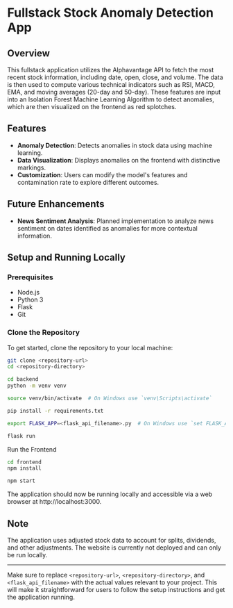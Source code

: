 # Fullstack Stock Anomaly Detection App

## Overview
This fullstack application utilizes the Alphavantage API to fetch the most recent stock information, including date, open, close, and volume. The data is then used to compute various technical indicators such as RSI, MACD, EMA, and moving averages (20-day and 50-day). These features are input into an Isolation Forest Machine Learning Algorithm to detect anomalies, which are then visualized on the frontend as red splotches.

## Features
- **Anomaly Detection**: Detects anomalies in stock data using machine learning.
- **Data Visualization**: Displays anomalies on the frontend with distinctive markings.
- **Customization**: Users can modify the model's features and contamination rate to explore different outcomes.

## Future Enhancements
- **News Sentiment Analysis**: Planned implementation to analyze news sentiment on dates identified as anomalies for more contextual information.

## Setup and Running Locally

### Prerequisites
- Node.js
- Python 3
- Flask
- Git

### Clone the Repository
To get started, clone the repository to your local machine:

```bash
git clone <repository-url>
cd <repository-directory>
```
```bash
cd backend
python -m venv venv

source venv/bin/activate  # On Windows use `venv\Scripts\activate`
```
```bash
pip install -r requirements.txt

```
```bash
export FLASK_APP=<flask_api_filename>.py  # On Windows use `set FLASK_APP=<flask_api_filename>.py`

flask run
```

Run the Frontend
```bash
cd frontend
npm install

```

```bash
npm start

```
The application should now be running locally and accessible via a web browser at http://localhost:3000.

## Note
The application uses adjusted stock data to account for splits, dividends, and other adjustments. The website is currently not deployed and can only be run locally.

---

Make sure to replace `<repository-url>`, `<repository-directory>`, and `<flask_api_filename>` with the actual values relevant to your project. This will make it straightforward for users to follow the setup instructions and get the application running.

